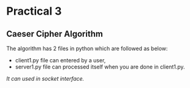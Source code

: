 # Practical 3

## Caeser Cipher Algorithm
The algorithm has 2 files in python which are followed as below:
* client1.py file can entered by a user,
* server1.py file can processed itself when you are done in client1.py.

_It can used in socket interface._
